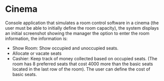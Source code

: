 # Cinema
Console application that simulates a room control software in a cinema (the user must be able to initially define the room capacity), the system displays an initial screenshot showing the manager the option to enter the room information, the information is:
- Show Room: Show occupied and unoccupied seats. 
- Allocate or vacate seats
- Cashier: Keep track of money collected based on occupied seats. (The room has 8 preferred seats that cost 4000 more than the basic seats located in the last row of the room). The user can define the cost of basic seats.
